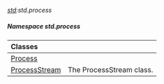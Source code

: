 _[std](../../modules/std/std-module.md):std.process_
##### Namespace std.process

| Classes | |
|:---|:---|
| [Process](std-process-process.md) |  |
| [ProcessStream](std-process-processstream.md) | The ProcessStream class. |
